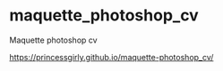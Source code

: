 # maquette_photoshop_cv
Maquette photoshop cv

https://princessgirly.github.io/maquette-photoshop_cv/
